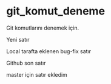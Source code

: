 # git_komut_deneme

Git komutlarını denemek için.

Yeni satır

Local tarafta eklenen bug-fix satır

Github son satır

master için satır ekledim
